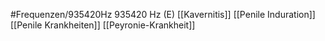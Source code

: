 #Frequenzen/935420Hz
935420 Hz (E)
[[Kavernitis]]
[[Penile Induration]]
[[Penile Krankheiten]]
[[Peyronie-Krankheit]]